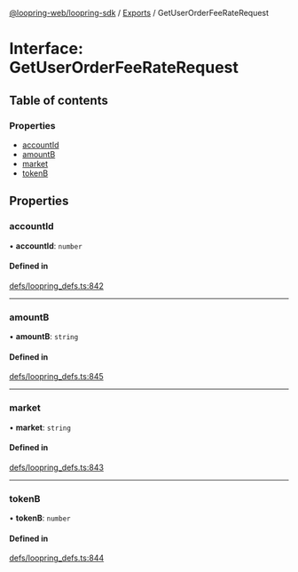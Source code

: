 [@loopring-web/loopring-sdk](../README.md) / [Exports](../modules.md) / GetUserOrderFeeRateRequest

# Interface: GetUserOrderFeeRateRequest

## Table of contents

### Properties

- [accountId](GetUserOrderFeeRateRequest.md#accountid)
- [amountB](GetUserOrderFeeRateRequest.md#amountb)
- [market](GetUserOrderFeeRateRequest.md#market)
- [tokenB](GetUserOrderFeeRateRequest.md#tokenb)

## Properties

### accountId

• **accountId**: `number`

#### Defined in

[defs/loopring_defs.ts:842](https://github.com/Loopring/loopring_sdk/blob/1b21a8d/src/defs/loopring_defs.ts#L842)

___

### amountB

• **amountB**: `string`

#### Defined in

[defs/loopring_defs.ts:845](https://github.com/Loopring/loopring_sdk/blob/1b21a8d/src/defs/loopring_defs.ts#L845)

___

### market

• **market**: `string`

#### Defined in

[defs/loopring_defs.ts:843](https://github.com/Loopring/loopring_sdk/blob/1b21a8d/src/defs/loopring_defs.ts#L843)

___

### tokenB

• **tokenB**: `number`

#### Defined in

[defs/loopring_defs.ts:844](https://github.com/Loopring/loopring_sdk/blob/1b21a8d/src/defs/loopring_defs.ts#L844)
